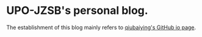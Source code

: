 # UPO-JZSB's personal blog.

The establishment of this blog mainly refers to [qiubaiying's GitHub io page](https://github.com/qiubaiying/qiubaiying.github.io).
